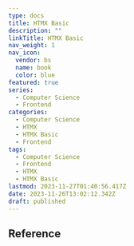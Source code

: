 ```yaml
---
type: docs
title: HTMX Basic
description: ""
linkTitle: HTMX Basic
nav_weight: 1
nav_icon:
  vendor: bs
  name: book
  color: blue
featured: true
series:
  - Computer Science
  - Frontend
categories:
  - Computer Science
  - HTMX
  - HTMX Basic
  - Frontend
tags:
  - Computer Science
  - Frontend
  - HTMX
  - HTMX Basic
lastmod: 2023-11-27T01:40:56.417Z
date: 2023-11-26T13:02:12.342Z
draft: published
---
```


## Reference
